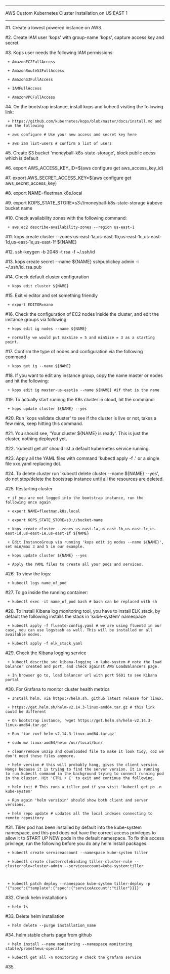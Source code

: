 --------------------------------------------

AWS Custom Kubernetes Cluster Installation on US EAST 1

--------------------------------------------



#1.  Create a lowest powered instance on AWS.

#2.  Create IAM user 'kops' with group-name 'kops', capture access key and secret.

#3.  Kops user needs the following IAM permissions:

	 + AmazonEC2FullAccess

	 + AmazonRoute53FullAccess

	 + AmazonS3FullAccess

	 + IAMFullAccess

	 + AmazonVPCFullAccess





#4.  On the bootstrap instance, install kops and kubectl visiting the following link:

	 + https://github.com/kubernetes/kops/blob/master/docs/install.md and run the following

	 + aws configure # Use your new access and secret key here

	 + aws iam list-users # confirm a list of users

#5.  Create S3 bucket 'moneyball-k8s-state-storage', block public acess which is default

#6.  export AWS_ACCESS_KEY_ID=$(aws configure get aws_access_key_id)

#7.  export AWS_SECRET_ACCESS_KEY=$(aws configure get aws_secret_access_key)

#8.  export NAME=fleetman.k8s.local

#9.  export KOPS_STATE_STORE=s3://moneyball-k8s-state-storage #above bucket name

#10. Check availability zones with the following command:

	 + aws ec2 describe-availability-zones --region us-east-1

#11. kops create cluster --zones us-east-1a,us-east-1b,us-east-1c,us-east-1d,us-east-1e,us-east-1f ${NAME}

#12. ssh-keygen -b 2048 -t rsa -f ~/.ssh/id

#13. kops create secret --name ${NAME} sshpublickey admin -i ~/.ssh/id_rsa.pub

#14. Check default cluster configuration

	 + kops edit cluster ${NAME}

#15. Exit vi editor and set something friendly

	 + export EDITOR=nano

#16. Check the configuration of EC2 nodes inside the cluster, and edit the instance groups via following

	 + kops edit ig nodes --name ${NAME}

	 + normally we would put maxSize = 5 and minSize = 3 as a starting point.

#17. Confirm the type of nodes and configuration via the following command

	 + kops get ig --name ${NAME}

#18. If you want to edit any instance group, copy the name master or nodes and hit the following:

	 + kops edit ig master-us-east1a --name ${NAME} #if that is the name

#19. To actually start running the K8s cluster in cloud, hit the command:

	 + kops update cluster ${NAME} --yes

#20. Run 'kops validate cluster' to see if the cluster is live or not, takes a few mins, keep hitting this command.

#21. You should see, 'Your cluster ${NAME} is ready'. This is just the cluster, nothing deployed yet.

#22. 'kubectl get all' should list a default kubernetes service running.

#23. Apply all the YAML files with command 'kubectl apply -f .' or a single file xxx.yaml replacing dot.

#24. To delete cluster run 'kubectl delete cluster --name ${NAME} --yes', do not stop/delete the bootstrap instance until all the resources are deleted.

#25. Restarting cluster

	 + if you are not logged into the bootstrap instance, run the following once again

	 + export NAME=fleetman.k8s.local

	 + export KOPS_STATE_STORE=s3://bucket-name

	 + kops create cluster --zones us-east-1a,us-east-1b,us-east-1c,us-east-1d,us-east-1e,us-east-1f ${NAME}

	 + Edit InstanceGroup via running 'kops edit ig nodes --name ${NAME}', set min/max 3 and 5 in our example.

	 + kops update cluster ${NAME} --yes

	 + Apply the YAML files to create all your pods and services.



#26. To view the logs:

	 + kubectl logs name_of_pod



#27. To go inside the running container:

	 + kubectl exec -it name_of_pod bash # bash can be replaced with sh



#28. To install Kibana log monitoring tool, you have to install ELK stack, by default the following installs the stack in 'kube-system' namespace

	 + kubectl apply -f fluentd-config.yaml # we are using fluentd in our case, you can use logstash as well. This will be installed on all available nodes.

	 + kubectl apply -f elk_stack.yaml

#29. Check the Kibana logging service

	 + kubectl describe svc kibana-logging -n kube-system # note the load balancer created and port, and check against AWS LoadBalancers page.

	 + In browser go to, load balancer url with port 5601 to see Kibana portal



#30. For Grafana to monitor cluster health metrics

	 + Install helm, via https://helm.sh, github latest release for linux.

	 + https://get.helm.sh/helm-v2.14.3-linux-amd64.tar.gz # this link could be different

	 + On bootstrap instance, 'wget https://get.helm.sh/helm-v2.14.3-linux-amd64.tar.gz'

	 + Run 'tar zxvf helm-v2.14.3-linux-amd64.tar.gz'

	 + sudo mv linux-amd64/helm /usr/local/bin/

	 + clean/remove unzip and downloaded file to make it look tidy, coz we don't need these files anymore.

	 + helm version # this will probably hang, gives the client version. Hangs because it is trying to find the server version. It is running to run kubectl command in the background trying to connect running pod in the cluster. Hit 'CTRL + C' to exit and continue the following.

	 + helm init # This runs a tiller pod if you visit 'kubectl get po -n kube-system'

	 + Run again 'helm versioin' should show both client and server versions.

	 + helm repo update # updates all the local indexes connecting to remote repository



 #31. Tiller pod has been installed by default into the kube-system namespace, and this pod does not have the correct access privileges to allow it to START UP NEW pods in the default namespace. To fix this access privilege, run the following before  you do any helm install packages.

 	 + kubectl create serviceaccount --namespace kube-system tiller

	 + kubectl create clusterrolebinding tiller-cluster-rule --clusterrole=cluster-admin --serviceaccount=kube-system:tiller



	 + kubectl patch deploy --namespace kube-system tiller-deploy -p '{"spec":{"template":{"spec":{"serviceAccount":"tiller"}}}}' 



#32. Check helm installations

	 + helm ls



#33. Delete helm installation

	 + helm delete --purge installation_name



#34. helm stable charts page from github

	 + helm install --name monitoring --namespace monitoring stable/prometheus-operator

	 + kubectl get all -n monitoring # check the grafana service



#35. 



















